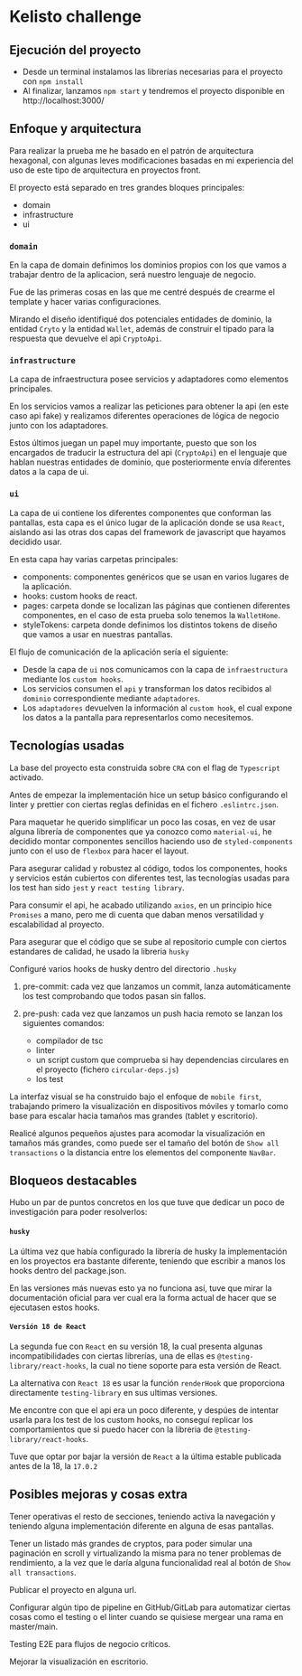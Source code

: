 # Kelisto challenge

## Ejecución del proyecto

* Desde un terminal instalamos las librerías necesarias para el proyecto con `npm install`
* Al finalizar, lanzamos `npm start` y tendremos el proyecto disponible en http://localhost:3000/


## Enfoque y arquitectura

Para realizar la prueba me he basado en el patrón de arquitectura hexagonal, con algunas leves modificaciones basadas en mi experiencia del uso de este tipo de arquitectura en proyectos front.

El proyecto está separado en tres grandes bloques principales:
* domain
* infrastructure
* ui

### `domain`
En la capa de domain definimos los dominios propios con los que vamos a trabajar dentro de la aplicacion, será nuestro lenguaje de negocio.

Fue de las primeras cosas en las que me centré después de crearme el template y hacer varias configuraciones.

Mirando el diseño identifiqué dos potenciales entidades de dominio, la entidad `Cryto` y la entidad `Wallet`, además de construir el tipado para la respuesta que devuelve el api `CryptoApi`.


### `infrastructure`
La capa de infraestructura posee servicios y adaptadores como elementos principales.

En los servicios vamos a realizar las peticiones para obtener la api (en este caso api fake) y realizamos diferentes operaciones de lógica de negocio junto con los adaptadores.

Estos últimos juegan un papel muy importante, puesto que son los encargados de traducir la estructura del api (`CryptoApi`) en el lenguaje que hablan nuestras entidades de dominio, que posteriormente envía diferentes datos a la capa de ui.


### `ui`
La capa de ui contiene los diferentes componentes que conforman las pantallas, esta capa es el único lugar de la aplicación donde se usa `React`, aislando asi las otras dos capas del framework de javascript que hayamos decidido usar.

En esta capa hay varias carpetas principales:
* components: componentes genéricos que se usan en varios lugares de la aplicación.
* hooks: custom hooks de react.
* pages: carpeta donde se localizan las páginas que contienen diferentes componentes, en el caso de esta prueba solo tenemos la `WalletHome`.
* styleTokens: carpeta donde definimos los distintos tokens de diseño que vamos a usar en nuestras pantallas.


El flujo de comunicación de la aplicación sería el siguiente:
* Desde la capa de `ui` nos comunicamos con la capa de `infraestructura` mediante los `custom hooks`.
* Los servicios consumen el `api` y transforman los datos recibidos al `dominio` correspondiente mediante `adaptadores`.
* Los `adaptadores` devuelven la información al `custom hook`, el cual expone los datos a la pantalla para representarlos como necesitemos.

## Tecnologías usadas
La base del proyecto esta construida sobre `CRA` con el flag de `Typescript` activado.

Antes de empezar la implementación hice un setup básico configurando el linter y prettier con ciertas reglas definidas en el fichero `.eslintrc.json`.

Para maquetar he querido simplificar un poco las cosas, en vez de usar alguna librería de componentes que ya conozco como `material-ui`, he decidido montar componentes sencillos haciendo uso de `styled-components` junto con el uso de `flexbox` para hacer el layout.

Para asegurar calidad y robustez al código, todos los componentes, hooks y servicios están cubiertos con diferentes test, las tecnologías usadas para los test han sido `jest` y `react testing library`.

Para consumir el api, he acabado utilizando `axios`, en un principio hice `Promises` a mano, pero me di cuenta que daban menos versatilidad y escalabilidad al proyecto.

Para asegurar que el código que se sube al repositorio cumple con ciertos estandares de calidad, he usado la libreria `husky`

Configuré varios hooks de husky dentro del directorio `.husky`
1. pre-commit: cada vez que lanzamos un commit, lanza automáticamente los test comprobando que todos pasan sin fallos.

2. pre-push: cada vez que lanzamos un push hacia remoto se lanzan los siguientes comandos:
    * compilador de tsc
    * linter
    * un script custom que comprueba si hay dependencias circulares en el proyecto (fichero `circular-deps.js`)
    * los test

La interfaz visual se ha construido bajo el enfoque de `mobile first`, trabajando primero la visualización en dispositivos móviles y tomarlo como base para escalar hacia tamaños mas grandes (tablet y escritorio).

Realicé algunos pequeños ajustes para acomodar la visualización en tamaños más grandes, como puede ser el tamaño del botón de `Show all transactions` o la distancia entre los elementos del componente `NavBar`.


## Bloqueos destacables
Hubo un par de puntos concretos en los que tuve que dedicar un poco de investigación para poder resolverlos:

#### `husky`

La última vez que había configurado la librería de husky la implementación en los proyectos era bastante diferente, teniendo que escribir a manos los hooks dentro del package.json. 

En las versiones más nuevas esto ya no funciona así, tuve que mirar la documentación oficial para ver cual era la forma actual de hacer que se ejecutasen estos hooks.

#### `Versión 18 de React`

La segunda fue con `React` en su versión 18, la cual presenta algunas incompatibilidades con ciertas librerías, una de ellas es `@testing-library/react-hooks`, la cual no tiene soporte para esta versión de React. 

La alternativa con `React 18` es usar la función `renderHook` que proporciona directamente `testing-library` en sus ultimas versiones.

Me encontre con que el api era un poco diferente, y despúes de intentar usarla para los test de los custom hooks, no conseguí replicar los comportamientos que si puedo hacer con la libreria de `@testing-library/react-hooks`.

Tuve que optar por bajar la versión de `React` a la última estable publicada antes de la 18, la `17.0.2`

## Posibles mejoras y cosas extra
Tener operativas el resto de secciones, teniendo activa la navegación y teniendo alguna implementación diferente en alguna de esas pantallas.

Tener un listado más grandes de cryptos, para poder simular una paginación en scroll y virtualizando la misma para no tener problemas de rendimiento, a la vez que le daría alguna funcionalidad real al botón de `Show all transactions`.

Publicar el proyecto en alguna url.

Configurar algún tipo de pipeline en GitHub/GitLab para automatizar ciertas cosas como el testing o el linter cuando se quisiese mergear una rama en master/main.

Testing E2E para flujos de negocio críticos.

Mejorar la visualización en escritorio.